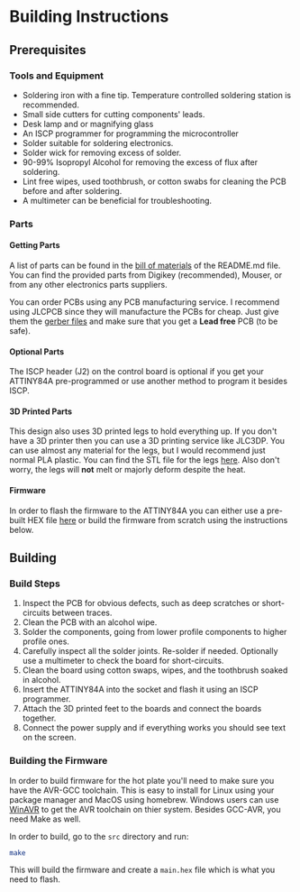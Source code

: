 # Building Instructions

## Prerequisites

### Tools and Equipment

- Soldering iron with a fine tip. Temperature controlled soldering station is
  recommended.
- Small side cutters for cutting components' leads.
- Desk lamp and or magnifying glass
- An ISCP programmer for programming the microcontroller
- Solder suitable for soldering electronics.
- Solder wick for removing excess of solder.
- 90-99% Isopropyl Alcohol for removing the excess of flux after soldering.
- Lint free wipes, used toothbrush, or cotton swabs for cleaning the PCB
  before and after soldering.
- A multimeter can be beneficial for troubleshooting.

### Parts

#### Getting Parts

A list of parts can be found in the [bill of materials](README.md#bill-of-materials)
of the README.md file. You can find the provided parts from Digikey
(recommended), Mouser, or from any other electronics parts suppliers.

You can order PCBs using any PCB manufacturing service. I recommend using JLCPCB
since they will manufacture the PCBs for cheap. Just give them the
[gerber files](gerber) and make sure that you get a **Lead free** PCB (to be
safe).

#### Optional Parts

The ISCP header (J2) on the control board is optional if you get your ATTINY84A
pre-programmed or use another method to program it besides ISCP.

#### 3D Printed Parts

This design also uses 3D printed legs to hold everything up. If you don't have a
3D printer then you can use a 3D printing service like JLC3DP. You can use
almost any material for the legs, but I would recommend just normal PLA plastic.
You can find the STL file for the legs [here](3d/peg.stl).
Also don't worry, the legs will **not** melt or majorly deform despite the heat.

#### Firmware

In order to flash the firmware to the ATTINY84A you can either use a pre-built
HEX file [here](src/main.hex) or build the firmware from scratch using the instructions
below.

## Building

### Build Steps

1. Inspect the PCB for obvious defects, such as deep scratches or short-circuits
   between traces.
2. Clean the PCB with an alcohol wipe.
3. Solder the components, going from lower profile components to higher profile
   ones.
4. Carefully inspect all the solder joints. Re-solder if needed. Optionally use
   a multimeter to check the board for short-circuits.
5. Clean the board using cotton swaps, wipes, and the toothbrush soaked in alcohol.
6. Insert the ATTINY84A into the socket and flash it using an ISCP programmer.
7. Attach the 3D printed feet to the boards and connect the boards together.
8. Connect the power supply and if everything works you should see text on the
   screen.

### Building the Firmware

In order to build firmware for the hot plate you'll need to make sure you have
the AVR-GCC toolchain. This is easy to install for Linux using your package
manager and MacOS using homebrew. Windows users can use
[WinAVR](https://winavr.sourceforge.net/) to get the AVR toolchain on thier
system. Besides GCC-AVR, you need Make as well.

In order to build, go to the `src` directory and run:

``` sh
make
```

This will build the firmware and create a `main.hex` file which is what you need
to flash.
